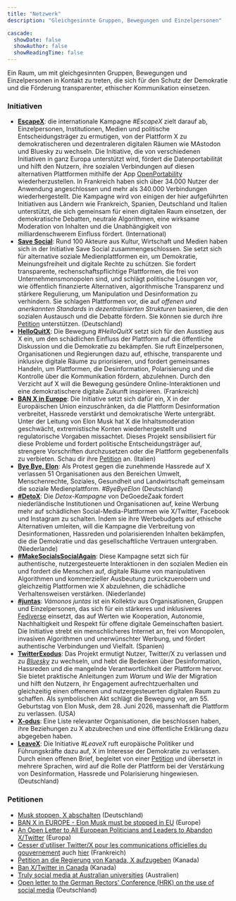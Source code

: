 ```yaml
---
title: "Netzwerk"
description: "Gleichgesinnte Gruppen, Bewegungen und Einzelpersonen"

cascade:
  showDate: false
  showAuthor: false
  showReadingTime: false
---
```


Ein Raum, um mit gleichgesinnten Gruppen, Bewegungen und Einzelpersonen in Kontakt zu treten, die sich für den Schutz der Demokratie und die Förderung transparenter, ethischer Kommunikation einsetzen.

### Initiativen

* [**EscapeX**](https://de.escape-x.org): die internationale Kampagne *#EscapeX* zielt darauf ab, Einzelpersonen, Institutionen, Medien und politische Entscheidungsträger zu ermutigen, von der Plattform X zu demokratischeren und dezentraleren digitalen Räumen wie MAstodon und Bluesky zu wechseln. Die Initiative, die von verschiedenen Initiativen in ganz Europa unterstützt wird, fördert die Datenportabilität und hilft den Nutzern, ihre sozialen Verbindungen auf diesen alternativen Plattformen mithilfe der App [OpenPortability](https://openportability.org/de) wiederherzustellen. In Frankreich haben sich über 34.000 Nutzer der Anwendung angeschlossen und mehr als 340.000 Verbindungen wiederhergestellt. Die Kampagne wird von einigen der hier aufgeführten Initiativen aus Ländern wie Frankreich, Spanien, Deutschland und Italien unterstützt, die sich gemeinsam für einen digitalen Raum einsetzen, der demokratische Debatten, neutrale Algorithmen, eine wirksame Moderation von Inhalten und die Unabhängigkeit von milliardenschwerem Einfluss fördert. (International)
* [**Save Social**](https://savesocial.eu): Rund 100 Akteure aus Kultur, Wirtschaft und Medien haben sich in der Initiative Save Social zusammengeschlossen. Sie setzt sich für alternative soziale Medienplattformen ein, um Demokratie, Meinungsfreiheit und digitale Rechte zu schützen. Sie fordert transparente, rechenschaftspflichtige Plattformen, die frei von Unternehmensmonopolen sind, und schlägt politische Lösungen vor, wie öffentlich finanzierte Alternativen, algorithmische Transparenz und stärkere Regulierung, um Manipulation und Desinformation zu verhindern. Sie schlagen Plattformen vor, die auf *offenen und anerkannten Standards* in *dezentralisierten Strukturen* basieren, die den sozialen Austausch und die Debatte fördern. Sie können sie durch ihre [Petition](https://weact.campact.de/petitions/save-social-soziale-netzwerke-als-demokratische-kraft-retten) unterstützen. (Deutschland)
* [**HelloQuitX**](https://www.helloquitx.com): Die Bewegung *#HelloQuitX* setzt sich für den Ausstieg aus X ein, um den schädlichen Einfluss der Plattform auf die öffentliche Diskussion und die Demokratie zu bekämpfen. Sie ruft Einzelpersonen, Organisationen und Regierungen dazu auf, ethische, transparente und inklusive digitale Räume zu priorisieren, und fordert gemeinsames Handeln, um Plattformen, die Desinformation, Polarisierung und die Kontrolle über die Kommunikation fördern, abzulehnen. Durch den Verzicht auf X will die Bewegung gesündere Online-Interaktionen und eine demokratischere digitale Zukunft inspirieren. (Frankreich)
* [**BAN X in Europe**](https://ban-x-in.eu): Die Initiative setzt sich dafür ein, X in der Europäischen Union einzuschränken, da die Plattform Desinformation verbreitet, Hassrede verstärkt und demokratische Werte untergräbt. Unter der Leitung von Elon Musk hat X die Inhaltsmoderation geschwächt, extremistische Konten wiederhergestellt und regulatorische Vorgaben missachtet. Dieses Projekt sensibilisiert für diese Probleme und fordert politische Entscheidungsträger auf, strengere Vorschriften durchzusetzen oder die Plattform gegebenenfalls zu verbieten. Schau dir ihre [Petition](https://www.change.org/p/ban-x-in-europe-elon-musk-must-be-stopped-in-eu) an. (Italien)
* [**Bye Bye, Elon**](https://byebyeelon.de): Als Protest gegen die zunehmende Hassrede auf X verlassen 51 Organisationen aus den Bereichen Umwelt, Menschenrechte, Soziales, Gesundheit und Landwirtschaft gemeinsam die soziale Medienplattform. *#ByeByeElon* (Deutschland)
* [**#DetoX**](https://campagnes.degoedezaak.org/campaigns/detox): Die *Detox-Kampagne* von DeGoedeZaak fordert niederländische Institutionen und Organisationen auf, keine Werbung mehr auf schädlichen Social-Media-Plattformen wie X/Twitter, Facebook und Instagram zu schalten. Indem sie ihre Werbebudgets auf ethische Alternativen umleiten, will die Kampagne die Verbreitung von Desinformationen, Hassreden und polarisierenden Inhalten bekämpfen, die die Demokratie und das gesellschaftliche Vertrauen untergraben. (Niederlande)
* [**#MakeSocialsSocialAgain**](https://makesocialssocialagain.nl): Diese Kampagne setzt sich für authentische, nutzergesteuerte Interaktionen in den sozialen Medien ein und fordert die Menschen auf, digitale Räume von manipulativen Algorithmen und kommerzieller Ausbeutung zurückzuerobern und gleichzeitig Plattformen wie X abzulehnen, die schädliche Verhaltensweisen verstärken. (Niederlande)
* [**#juntas**](https://vamonosjuntas.org): *Vámonos juntas* ist ein Kollektiv aus Organisationen, Gruppen und Einzelpersonen, das sich für ein stärkeres und inklusiveres [Fediverse](https://de.wikipedia.org/wiki/Fediverse) einsetzt, das auf Werten wie Kooperation, Autonomie, Nachhaltigkeit und Respekt für offene digitale Gemeinschaften basiert. Die Initiative strebt ein menschlicheres Internet an, frei von Monopolen, invasiven Algorithmen und unerwünschter Werbung, und fördert authentische Verbindungen und Vielfalt. (Spanien)
* [**TwitterExodus**](https://www.twitterexodus.org): Das Projekt ermutigt Nutzer, Twitter/X zu verlassen und zu [_Bluesky_](https://bsky.app/profile/thetwitterexodus.bsky.social) zu wechseln, und hebt die Bedenken über Desinformation, Hassreden und die mangelnde Verantwortlichkeit der Plattform hervor. Sie bietet praktische Anleitungen zum *Warum* und *Wie* der Migration und hilft den Nutzern, ihr Engagement aufrechtzuerhalten und gleichzeitig einen offeneren und nutzergesteuerten digitalen Raum zu schaffen. Als symbolischen Akt schlägt die Bewegung vor, am 55. Geburtstag von Elon Musk, dem 28. Juni 2026, massenhaft die Plattform zu verlassen. (USA)
* [**X-odus**](https://github.com/ccamara/X-odus): Eine Liste relevanter Organisationen, die beschlossen haben, ihre Beziehungen zu X abzubrechen und eine öffentliche Erklärung dazu abgegeben haben.
* [**LeaveX**](/about): Die Initiative *#LeaveX* ruft europäische Politiker und Führungskräfte dazu auf, X im Interesse der Demokratie zu verlassen. Durch einen offenen Brief, begleitet von einer [Petition](https://openpetition.eu/leavex) und übersetzt in mehrere Sprachen, wird auf die Rolle der Plattform bei der Verstärkung von Desinformation, Hassrede und Polarisierung hingewiesen. (Deutschland)

### Petitionen
* [Musk stoppen, X abschalten](https://aktion.campact.de/weact/musk-stoppen/teilnehmen?bucket=20250109-waeb-hv-elon-musk-stoppen-aktive-abos) (Deutschland)
* [BAN X in EUROPE - Elon Musk must be stopped in EU](https://www.change.org/p/ban-x-in-europe-elon-musk-must-be-stopped-in-eu) (Europe)
* [An Open Letter to All European Politicians and Leaders to Abandon X/Twitter](https://openpetition.eu/leavex) (Europa)
* [Cesser d'utiliser Twitter/X pour les communications officielles du gouvernement](https://politipet.fr/2610) auch [hier](https://petitions.assemblee-nationale.fr/initiatives/i-2610) (Frankreich)
* [Petition an die Regierung von Kanada, X aufzugeben](https://www.ourcommons.ca/petitions/en/Petition/Details?Petition=e-5359) (Kanada)
* [Ban X/Twitter in Canada](https://you.leadnow.ca/petitions/ban-x-twitter-in-canada) (Kanada)
* [Truly social media at Australian universities](https://www.openpetition.org/au/petition/online/truly-social-media-at-australian-universities) (Australien)
* [Open letter to the German Rectors' Conference (HRK) on the use of social media](https://www.openpetition.de/petition/online/open-letter-to-the-german-rectors-conference-hrk-on-the-use-of-social-media) (Deutschland)

